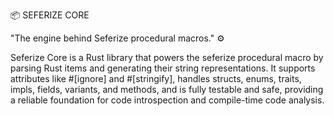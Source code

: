 📦 SEFERIZE CORE

"The engine behind Seferize procedural macros." ⚙️

Seferize Core is a Rust library that powers the seferize procedural macro by parsing Rust items and generating their string representations. It supports attributes like #[ignore] and #[stringify], handles structs, enums, traits, impls, fields, variants, and methods, and is fully testable and safe, providing a reliable foundation for code introspection and compile-time code analysis.